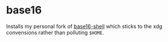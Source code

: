 # base16

Installs my personal fork of
[base16-shell](https://github.com/arumoy-shome/base16-shell) which sticks to the
xdg convensions rather than polluting `$HOME`.

